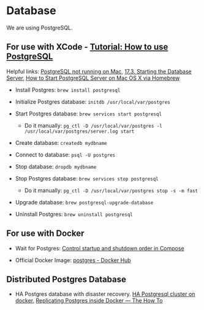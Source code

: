 # Database

We are using PostgreSQL.


## For use with XCode - [Tutorial: How to use PostgreSQL](https://medium.com/@martinlasek/tutorial-how-to-use-postgresql-efb62a434cc5)

Helpful links: [PostgreSQL not running on Mac](https://dba.stackexchange.com/questions/75214/postgresql-not-running-on-mac?newreg=7653d562d5e448799bb3102faf5d267a), [17.3. Starting the Database Server](https://www.postgresql.org/docs/9.0/server-start.html), [How to Start PostgreSQL Server on Mac OS X via Homebrew](https://chartio.com/resources/tutorials/how-to-start-postgresql-server-on-mac-os-x/)

- Install Postgres: `brew install postgresql`

- Initialize Postgres database: `initdb /usr/local/var/postgres`

- Start Postgres database: `brew services start postgresql`
  * Do it manually: `pg_ctl -D /usr/local/var/postgres -l /usr/local/var/postgres/server.log start`
  
- Create database: `createdb mydbname`

- Connect to database: `psql -U postgres`

- Stop database: `dropdb mydbname`

- Stop Postgres database: `brew services stop postgresql`
  * Do it manually: `pg_ctl -D /usr/local/var/postgres stop -s -m fast`

- Upgrade database: `brew postgresql-upgrade-database`

- Uninstall Postgres: `brew uninstall postgresql`


## For use with Docker

- Wait for Postgres: [Control startup and shutdown order in Compose](https://docs.docker.com/compose/startup-order/)

- Official Docker Image: [postgres - Docker Hub](https://hub.docker.com/_/postgres)


## Distributed Postgres Database

- HA Postgres database with disaster recovery. [HA Postgresql cluster on docker](https://github.com/seocahill/ha-postgres-docker-stack), [Replicating Postgres inside Docker — The How To](https://medium.com/@2hamed/replicating-postgres-inside-docker-the-how-to-3244dc2305be)
